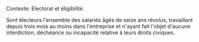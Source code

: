 Contexte: Electorat et éligibilité.

Sont électeurs l'ensemble des salariés âgés de seize ans révolus, travaillant depuis trois mois au moins dans l'entreprise et n'ayant fait l'objet d'aucune interdiction, déchéance ou incapacité relative à leurs droits civiques.